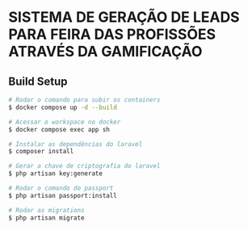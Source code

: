 # SISTEMA DE GERAÇÃO DE LEADS PARA FEIRA DAS PROFISSÕES ATRAVÉS DA GAMIFICAÇÃO 


## Build Setup

```bash
# Rodar o comando para subir os containers
$ docker compose up -d --build

# Acessar o workspace no docker
$ docker compose exec app sh

# Instalar as dependências do laravel 
$ composer install

# Gerar a chave de criptografia do laravel
$ php artisan key:generate

# Rodar o comando do passport
$ php artisan passport:install

# Rodar as migrations
$ php artisan migrate
```
